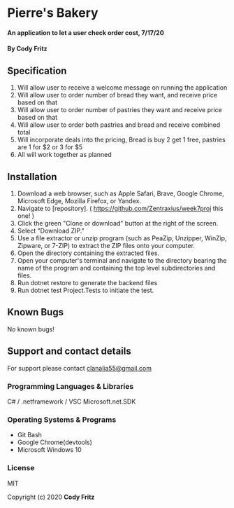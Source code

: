# Pierre's Bakery

#### An application to let a user check order cost, 7/17/20

#### By Cody Fritz

## Specification

1. Will allow user to receive a welcome message on running the application
2. Will allow user to order number of bread they want, and receive price based on that
3. Will allow user to order number of pastries they want and receive price based on that
4. Will allow user to order both pastries and bread and receive combined total
5. Will incorporate deals into the pricing, Bread is buy 2 get 1 free, pastries are 1 for $2 or 3 for $5
6. All will work together as planned

## Installation

1.  Download a web browser, such as Apple Safari, Brave, Google Chrome, Microsoft Edge, Mozilla Firefox, or Yandex.
2.  Navigate to [repository]. ( https://github.com/Zentraxius/week7proj this one! )
3.  Click the green "Clone or download" button at the right of the screen.
4.  Select "Download ZIP."
5.  Use a file extractor or unzip program (such as PeaZip, Unzipper, WinZip, Zipware, or 7-ZIP) to extract the ZIP files onto your computer.
6.  Open the directory containing the extracted files.
7.  Open your computer's terminal and navigate to the directory bearing the name of the program and containing the top level subdirectories and files.
8.  Run dotnet restore to generate the backend files
9.  Run dotnet test Project.Tests to initiate the test.

## Known Bugs

No known bugs!

## Support and contact details

For support please contact clanalia55@gmail.com

### Programming Languages & Libraries

C# / .netframework / VSC
Microsoft.net.SDK

### Operating Systems & Programs

- Git Bash
- Google Chrome(devtools)
- Microsoft Windows 10

### License

MIT

Copyright (c) 2020 **Cody Fritz**
